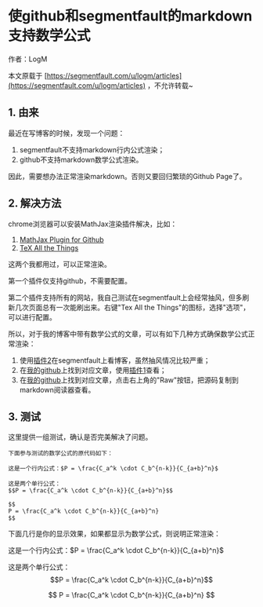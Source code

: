 # 使github和segmentfault的markdown支持数学公式

作者：LogM

本文原载于 [https://segmentfault.com/u/logm/articles](https://segmentfault.com/u/logm/articles) ，不允许转载~

## 1. 由来
  
最近在写博客的时候，发现一个问题：

  1. segmentfault不支持markdown行内公式渲染；
  2. github不支持markdown数学公式渲染。

因此，需要想办法正常渲染markdown。否则又要回归繁琐的Github Page了。

## 2. 解决方法

chrome浏览器可以安装MathJax渲染插件解决，比如：

  1. [MathJax Plugin for Github](https://github.com/orsharir/github-mathjax)
  2. [TeX All the Things](https://github.com/emichael/texthings)

这两个我都用过，可以正常渲染。

第一个插件仅支持github，不需要配置。

第二个插件支持所有的网站，我自己测试在segmentfault上会经常抽风，但多刷新几次页面总有一次能刷出来。右键"Tex All the Things"的图标，选择"选项"，可以进行配置。

所以，对于我的博客中带有数学公式的文章，可以有如下几种方式确保数学公式正常渲染：
  
  1. 使用[插件2](https://github.com/emichael/texthings)在segmentfault上看博客，虽然抽风情况比较严重；
  2. 在[我的github](https://github.com/imLogM/notes)上找到对应文章，使用[插件1](https://github.com/orsharir/github-mathjax)查看；
  3. 在[我的github](https://github.com/imLogM/notes)上找到对应文章，点击右上角的"Raw"按钮，把源码复制到markdown阅读器查看。

## 3. 测试

这里提供一组测试，确认是否完美解决了问题。

```
下面参与测试的数学公式的原代码如下：

这是一个行内公式：$P = \frac{C_a^k \cdot C_b^{n-k}}{C_{a+b}^n}$

这是两个单行公式：
$$P = \frac{C_a^k \cdot C_b^{n-k}}{C_{a+b}^n}$$

$$
P = \frac{C_a^k \cdot C_b^{n-k}}{C_{a+b}^n}
$$
```

下面几行是你的显示效果，如果都显示为数学公式，则说明正常渲染：

这是一个行内公式：$P = \frac{C_a^k \cdot C_b^{n-k}}{C_{a+b}^n}$

这是两个单行公式：
$$P = \frac{C_a^k \cdot C_b^{n-k}}{C_{a+b}^n}$$

$$
P = \frac{C_a^k \cdot C_b^{n-k}}{C_{a+b}^n}
$$
